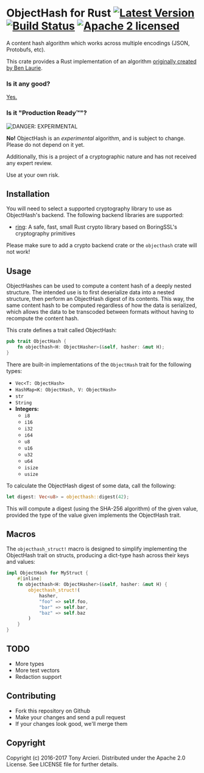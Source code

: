 # ObjectHash for Rust [![Latest Version][crate-image]][crate-link] [![Build Status][build-image]][build-link] [![Apache 2 licensed][license-image]][license-link]

[crate-image]: https://img.shields.io/crates/v/objecthash.svg
[crate-link]: https://crates.io/crates/objecthash
[build-image]: https://travis-ci.org/cryptosphere/objecthash-rs.svg?branch=master
[build-link]: https://travis-ci.org/cryptosphere/objecthash-rs
[license-image]: https://img.shields.io/badge/license-Apache2-blue.svg
[license-link]: https://github.com/cryptosphere/objecthash-rs/blob/master/LICENSE

A content hash algorithm which works across multiple encodings (JSON, Protobufs, etc).

This crate provides a Rust implementation of an algorithm [originally created by Ben Laurie](https://github.com/benlaurie/objecthash).

### Is it any good?

[Yes.](http://news.ycombinator.com/item?id=3067434)

### Is it "Production Ready™"?

![DANGER: EXPERIMENTAL](https://raw.github.com/cryptosphere/cryptosphere/master/images/experimental.png)

**No!** ObjectHash is an *experimental* algorithm, and is subject to change. Please do not depend on it yet.

Additionally, this is a project of a cryptographic nature and has not received any expert review.

Use at your own risk.

## Installation

You will need to select a supported cryptography library to use as ObjectHash's backend. The following backend libraries
are supported:

* [ring]: A safe, fast, small Rust crypto library based on BoringSSL's cryptography primitives

[ring]: https://github.com/briansmith/ring

Please make sure to add a crypto backend crate or the `objecthash` crate will not work!

## Usage

ObjectHashes can be used to compute a content hash of a deeply nested structure. The intended use is to first
deserialize data into a nested structure, then perform an ObjectHash digest of its contents. This way, the same
content hash to be computed regardless of how the data is serialized, which allows the data to be transcoded between
formats without having to recompute the content hash.

This crate defines a trait called ObjectHash:

```rust
pub trait ObjectHash {
    fn objecthash<H: ObjectHasher>(&self, hasher: &mut H);
}
```

There are built-in implementations of the `ObjectHash` trait for the
following types:

* `Vec<T: ObjectHash>`
* `HashMap<K: ObjectHash, V: ObjectHash>`
* `str`
* `String`
* **Integers:**
  * `i8`
  * `i16`
  * `i32`
  * `i64`
  * `u8`
  * `u16`
  * `u32`
  * `u64`
  * `isize`
  * `usize`

To calculate the ObjectHash digest of some data, call the following:

```rust
let digest: Vec<u8> = objecthash::digest(42);
```

This will compute a digest (using the SHA-256 algorithm) of the given value, provided the type of the value given
implements the ObjectHash trait.


## Macros

The `objecthash_struct!` macro is designed to simplify implementing the ObjectHash trait on structs, producing
a dict-type hash across their keys and values:

```rust
impl ObjectHash for MyStruct {
    #[inline]
    fn objecthash<H: ObjectHasher>(&self, hasher: &mut H) {
        objecthash_struct!(
            hasher,
            "foo" => self.foo,
            "bar" => self.bar,
            "baz" => self.baz
        )
    }
}
```

## TODO

* More types
* More test vectors
* Redaction support

## Contributing

* Fork this repository on Github
* Make your changes and send a pull request
* If your changes look good, we'll merge them

## Copyright

Copyright (c) 2016-2017 Tony Arcieri. Distributed under the Apache 2.0 License.
See LICENSE file for further details.
